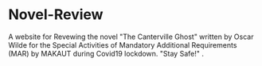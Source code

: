 # Novel-Review
A website  for Revewing the novel "The Canterville Ghost" written by Oscar Wilde for the Special Activities of Mandatory Additional Requirements (MAR) by MAKAUT during Covid19 lockdown. "Stay Safe!" .
